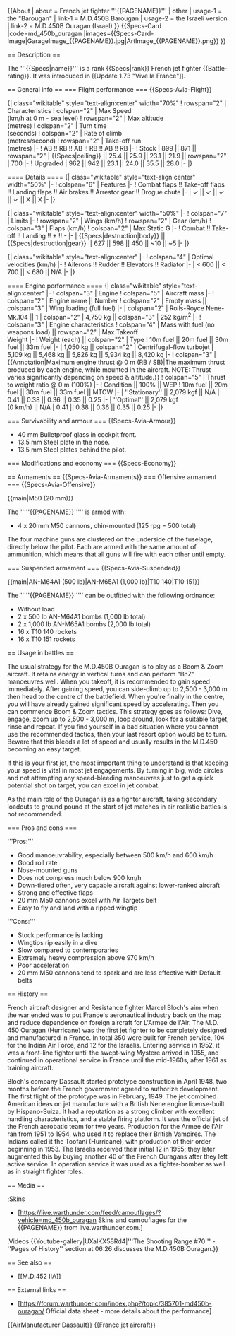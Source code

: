 {{About
| about = French jet fighter '''{{PAGENAME}}'''
| other
| usage-1 = the "Barougan"
| link-1 = M.D.450B Barougan
| usage-2 = the Israeli version
| link-2 = M.D.450B Ouragan (Israel)
}}
{{Specs-Card
|code=md_450b_ouragan
|images={{Specs-Card-Image|GarageImage_{{PAGENAME}}.jpg|ArtImage\_{{PAGENAME}}.png}}
}}

== Description ==

<!-- ''In the description, the first part should be about the history of and the creation and combat usage of the aircraft, as well as its key features. In the second part, tell the reader about the aircraft in the game. Insert a screenshot of the vehicle, so that if the novice player does not remember the vehicle by name, he will immediately understand what kind of vehicle the article is talking about.'' -->

The '''{{Specs|name}}''' is a rank {{Specs|rank}} French jet fighter {{Battle-rating}}. It was introduced in [[Update 1.73 "Vive la France"]].

== General info ==
=== Flight performance ===
{{Specs-Avia-Flight}}

<!-- ''Describe how the aircraft behaves in the air. Speed, manoeuvrability, acceleration and allowable loads - these are the most important characteristics of the vehicle.'' -->

{| class="wikitable" style="text-align:center" width="70%"
! rowspan="2" | Characteristics
! colspan="2" | Max Speed<br>(km/h at 0 m - sea level)
! rowspan="2" | Max altitude<br>(metres)
! colspan="2" | Turn time<br>(seconds)
! colspan="2" | Rate of climb<br>(metres/second)
! rowspan="2" | Take-off run<br>(metres)
|-
! AB !! RB !! AB !! RB !! AB !! RB
|-
! Stock
| 899 || 871 || rowspan="2" | {{Specs|ceiling}} || 25.4 || 25.9 || 23.1 || 21.9 || rowspan="2" | 700
|-
! Upgraded
| 962 || 942 || 23.1 || 24.0 || 35.5 || 28.0
|-
|}

==== Details ====
{| class="wikitable" style="text-align:center" width="50%"
|-
! colspan="6" | Features
|-
! Combat flaps !! Take-off flaps !! Landing flaps !! Air brakes !! Arrestor gear !! Drogue chute
|-
| ✓ || ✓ || ✓ || ✓ || X || X <!-- ✓ -->
|-
|}

{| class="wikitable" style="text-align:center" width="50%"
|-
! colspan="7" | Limits
|-
! rowspan="2" | Wings (km/h)
! rowspan="2" | Gear (km/h)
! colspan="3" | Flaps (km/h)
! colspan="2" | Max Static G
|-
! Combat !! Take-off !! Landing !! + !! -
|-
| {{Specs|destruction|body}} || {{Specs|destruction|gear}} || 627 || 598 || 450 || ~10 || ~5
|-
|}

{| class="wikitable" style="text-align:center"
|-
! colspan="4" | Optimal velocities (km/h)
|-
! Ailerons !! Rudder !! Elevators !! Radiator
|-
| < 600 || < 700 || < 680 || N/A
|-
|}

==== Engine performance ====
{| class="wikitable" style="text-align:center"
|-
! colspan="3" | Engine
! colspan="5" | Aircraft mass
|-
! colspan="2" | Engine name || Number
! colspan="2" | Empty mass || colspan="3" | Wing loading (full fuel)
|-
| colspan="2" | Rolls-Royce Nene-Mk.104 || 1
| colspan="2" | 4,750 kg || colspan="3" | 252 kg/m<sup>2</sup>
|-
! colspan="3" | Engine characteristics
! colspan="4" | Mass with fuel (no weapons load) || rowspan="2" | Max Takeoff<br />Weight
|-
! Weight (each) || colspan="2" | Type
! 10m fuel || 20m fuel || 30m fuel || 33m fuel
|-
| 1,050 kg || colspan="2" | Centrifugal-flow turbojet
| 5,109 kg || 5,468 kg || 5,826 kg || 5,934 kg || 8,420 kg
|-
! colspan="3" | {{Annotation|Maximum engine thrust @ 0 m (RB / SB)|The maximum thrust produced by each engine, while mounted in the aircraft. NOTE: Thrust varies significantly depending on speed & altitude.}}
! colspan="5" | Thrust to weight ratio @ 0 m (100%)
|-
! Condition || 100% || WEP
! 10m fuel || 20m fuel || 30m fuel || 33m fuel || MTOW
|-
| ''Stationary'' || 2,079 kgf || N/A
| 0.41 || 0.38 || 0.36 || 0.35 || 0.25
|-
| ''Optimal'' || 2,079 kgf<br />(0 km/h) || N/A
| 0.41 || 0.38 || 0.36 || 0.35 || 0.25
|-
|}

=== Survivability and armour ===
{{Specs-Avia-Armour}}

<!-- ''Examine the survivability of the aircraft. Note how vulnerable the structure is and how secure the pilot is, whether the fuel tanks are armoured, etc. Describe the armour, if there is any, and also mention the vulnerability of other critical aircraft systems.'' -->

- 40 mm Bulletproof glass in cockpit front.
- 13.5 mm Steel plate in the nose.
- 13.5 mm Steel plates behind the pilot.

=== Modifications and economy ===
{{Specs-Economy}}

== Armaments ==
{{Specs-Avia-Armaments}}
=== Offensive armament ===
{{Specs-Avia-Offensive}}

<!-- ''Describe the offensive armament of the aircraft, if any. Describe how effective the cannons and machine guns are in a battle, and also what belts or drums are better to use. If there is no offensive weaponry, delete this subsection.'' -->

{{main|M50 (20 mm)}}

The '''''{{PAGENAME}}''''' is armed with:

- 4 x 20 mm M50 cannons, chin-mounted (125 rpg = 500 total)

The four machine guns are clustered on the underside of the fuselage, directly below the pilot. Each are armed with the same amount of ammunition, which means that all guns will fire with each other until empty.

=== Suspended armament ===
{{Specs-Avia-Suspended}}

<!-- ''Describe the aircraft's suspended armament: additional cannons under the wings, bombs, rockets and torpedoes. This section is especially important for bombers and attackers. If there is no suspended weaponry remove this subsection.'' -->

{{main|AN-M64A1 (500 lb)|AN-M65A1 (1,000 lb)|T10 140|T10 151}}

The '''''{{PAGENAME}}''''' can be outfitted with the following ordnance:

- Without load
- 2 x 500 lb AN-M64A1 bombs (1,000 lb total)
- 2 x 1,000 lb AN-M65A1 bombs (2,000 lb total)
- 16 x T10 140 rockets
- 16 x T10 151 rockets

== Usage in battles ==

<!-- ''Describe the tactics of playing in the aircraft, the features of using aircraft in a team and advice on tactics. Refrain from creating a "guide" - do not impose a single point of view, but instead, give the reader food for thought. Examine the most dangerous enemies and give recommendations on fighting them. If necessary, note the specifics of the game in different modes (AB, RB, SB).'' -->

The usual strategy for the M.D.450B Ouragan is to play as a Boom & Zoom aircraft. It retains energy in vertical turns and can perform "BnZ" manoeuvres well. When you takeoff, it is recommended to gain speed immediately. After gaining speed, you can side-climb up to 2,500 - 3,000 m then head to the centre of the battlefield. When you're finally in the centre, you will have already gained significant speed by accelerating. Then you can commence Boom & Zoom tactics. This strategy goes as follows: Dive, engage, zoom up to 2,500 - 3,000 m, loop around, look for a suitable target, rinse and repeat. If you find yourself in a bad situation where you cannot use the recommended tactics, then your last resort option would be to turn. Beware that this bleeds a lot of speed and usually results in the M.D.450 becoming an easy target.

If this is your first jet, the most important thing to understand is that keeping your speed is vital in most jet engagements. By turning in big, wide circles and not attempting any speed-bleeding manoeuvres just to get a quick potential shot on target, you can excel in jet combat.

As the main role of the Ouragan is as a fighter aircraft, taking secondary loadouts to ground pound at the start of jet matches in air realistic battles is not recommended.

=== Pros and cons ===

<!-- ''Summarise and briefly evaluate the vehicle in terms of its characteristics and combat effectiveness. Mark its pros and cons in the bulleted list. Try not to use more than 6 points for each of the characteristics. Avoid using categorical definitions such as "bad", "good" and the like - use substitutions with softer forms such as "inadequate" and "effective".'' -->

'''Pros:'''

- Good manoeuvrability, especially between 500 km/h and 600 km/h
- Good roll rate
- Nose-mounted guns
- Does not compress much below 900 km/h
- Down-tiered often, very capable aircraft against lower-ranked aircraft
- Strong and effective flaps
- 20 mm M50 cannons excel with Air Targets belt
- Easy to fly and land with a ripped wingtip

'''Cons:'''

- Stock performance is lacking
- Wingtips rip easily in a dive
- Slow compared to contemporaries
- Extremely heavy compression above 970 km/h
- Poor acceleration
- 20 mm M50 cannons tend to spark and are less effective with Default belts

== History ==

<!-- ''Describe the history of the creation and combat usage of the aircraft in more detail than in the introduction. If the historical reference turns out to be too long, take it to a separate article, taking a link to the article about the vehicle and adding a block "/History" (example: <nowiki>https://wiki.warthunder.com/(Vehicle-name)/History</nowiki>) and add a link to it here using the <code>main</code> template. Be sure to reference text and sources by using <code><nowiki><ref></ref></nowiki></code>, as well as adding them at the end of the article with <code><nowiki><references /></nowiki></code>. This section may also include the vehicle's dev blog entry (if applicable) and the in-game encyclopedia description (under <code><nowiki>=== In-game description ===</nowiki></code>, also if applicable).'' -->

French aircraft designer and Resistance fighter Marcel Bloch's aim when the war ended was to put France's aeronautical industry back on the map and reduce dependence on foreign aircraft for L'Armee de l'Air. The M.D. 450 Ouragan (Hurricane) was the first jet fighter to be completely designed and manufactured in France. In total 350 were built for French service, 104 for the Indian Air Force, and 12 for the Israelis. Entering service in 1952, it was a front-line fighter until the swept-wing Mystere arrived in 1955, and continued in operational service in France until the mid-1960s, after 1961 as training aircraft.

Bloch's company Dassault started prototype construction in April 1948, two months before the French government agreed to authorize development. The first flight of the prototype was in February, 1949. The jet combined American ideas on jet manufacture with a British Nene engine license-built by Hispano-Suiza. It had a reputation as a strong climber with excellent handling characteristics, and a stable firing platform. It was the official jet of the French aerobatic team for two years. Production for the Armee de l'Air ran from 1951 to 1954, who used it to replace their British Vampires. The Indians called it the Toofani (Hurricane), with production of their order beginning in 1953. The Israelis received their initial 12 in 1955; they later augmented this by buying another 40 of the French Ouragans after they left active service. In operation service it was used as a fighter-bomber as well as in straight fighter roles.

== Media ==

<!-- ''Excellent additions to the article would be video guides, screenshots from the game, and photos.'' -->

;Skins

- [https://live.warthunder.com/feed/camouflages/?vehicle=md_450b_ouragan Skins and camouflages for the {{PAGENAME}} from live.warthunder.com.]

;Videos
{{Youtube-gallery|UXaIKX58Rd4|'''The Shooting Range #70''' - ''Pages of History'' section at 06:26 discusses the M.D.450B Ouragan.}}

== See also ==

<!-- ''Links to the articles on the War Thunder Wiki that you think will be useful for the reader, for example:''
* ''reference to the series of the aircraft;''
* ''links to approximate analogues of other nations and research trees.'' -->

- [[M.D.452 IIA]]

== External links ==

<!-- ''Paste links to sources and external resources, such as:''
* ''topic on the official game forum;''
* ''other literature.'' -->

- [https://forum.warthunder.com/index.php?/topic/385701-md450b-ouragan/ Official data sheet - more details about the performance]

{{AirManufacturer Dassault}}
{{France jet aircraft}}
